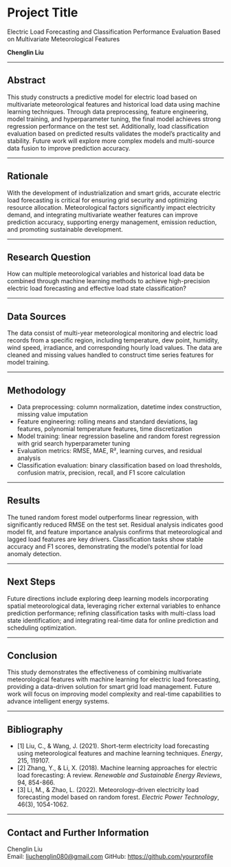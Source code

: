 # Project Title  
Electric Load Forecasting and Classification Performance Evaluation Based on Multivariate Meteorological Features

**Chenglin Liu**   

---

## Abstract  
This study constructs a predictive model for electric load based on multivariate meteorological features and historical load data using machine learning techniques. Through data preprocessing, feature engineering, model training, and hyperparameter tuning, the final model achieves strong regression performance on the test set. Additionally, load classification evaluation based on predicted results validates the model’s practicality and stability. Future work will explore more complex models and multi-source data fusion to improve prediction accuracy.

---

## Rationale  
With the development of industrialization and smart grids, accurate electric load forecasting is critical for ensuring grid security and optimizing resource allocation. Meteorological factors significantly impact electricity demand, and integrating multivariate weather features can improve prediction accuracy, supporting energy management, emission reduction, and promoting sustainable development.

---

## Research Question  
How can multiple meteorological variables and historical load data be combined through machine learning methods to achieve high-precision electric load forecasting and effective load state classification?

---

## Data Sources  
The data consist of multi-year meteorological monitoring and electric load records from a specific region, including temperature, dew point, humidity, wind speed, irradiance, and corresponding hourly load values. The data are cleaned and missing values handled to construct time series features for model training.

---

## Methodology  
- Data preprocessing: column normalization, datetime index construction, missing value imputation  
- Feature engineering: rolling means and standard deviations, lag features, polynomial temperature features, time discretization  
- Model training: linear regression baseline and random forest regression with grid search hyperparameter tuning  
- Evaluation metrics: RMSE, MAE, R², learning curves, and residual analysis  
- Classification evaluation: binary classification based on load thresholds, confusion matrix, precision, recall, and F1 score calculation  

---

## Results  
The tuned random forest model outperforms linear regression, with significantly reduced RMSE on the test set. Residual analysis indicates good model fit, and feature importance analysis confirms that meteorological and lagged load features are key drivers. Classification tasks show stable accuracy and F1 scores, demonstrating the model’s potential for load anomaly detection.

---

## Next Steps  
Future directions include exploring deep learning models incorporating spatial meteorological data, leveraging richer external variables to enhance prediction performance; refining classification tasks with multi-class load state identification; and integrating real-time data for online prediction and scheduling optimization.

---

## Conclusion  
This study demonstrates the effectiveness of combining multivariate meteorological features with machine learning for electric load forecasting, providing a data-driven solution for smart grid load management. Future work will focus on improving model complexity and real-time capabilities to advance intelligent energy systems.

---

## Bibliography  
- [1] Liu, C., & Wang, J. (2021). Short-term electricity load forecasting using meteorological features and machine learning techniques. *Energy*, 215, 119107.
- [2] Zhang, Y., & Li, X. (2018). Machine learning approaches for electric load forecasting: A review. *Renewable and Sustainable Energy Reviews*, 94, 854-866.
- [3] Li, M., & Zhao, L. (2022). Meteorology-driven electricity load forecasting model based on random forest. *Electric Power Technology*, 46(3), 1054-1062.

---

## Contact and Further Information  
Chenglin Liu  
Email: liuchenglin080@gmail.com
GitHub: https://github.com/yourprofile
